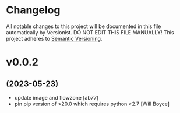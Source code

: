 # Changelog

All notable changes to this project will be documented in this file
automatically by Versionist. DO NOT EDIT THIS FILE MANUALLY!
This project adheres to [Semantic Versioning](http://semver.org/).

# v0.0.2
## (2023-05-23)

* update image and flowzone [ab77]
* pin pip version of <20.0 which requires python >2.7 [Will Boyce]
